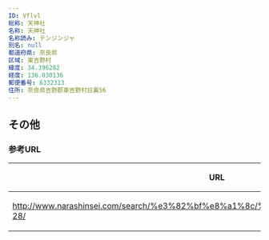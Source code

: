 ```yaml
---
ID: Vflvl
総称: 天神社
名称: 天神社
名称読み: テンジンジャ
別名: null
都道府県: 奈良県
区域: 東吉野村
緯度: 34.396282
経度: 136.030136
郵便番号: 6332313
住所: 奈良県吉野郡東吉野村日裏56
---
```


## その他

### 参考URL

| URL                                                                                  | 説明   |
| ------------------------------------------------------------------------------------ | ------ |
| http://www.narashinsei.com/search/%e3%82%bf%e8%a1%8c/%e5%a4%a9%e7%a5%9e%e7%a4%be-28/ | 神社庁 |
